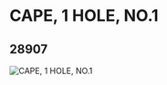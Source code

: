 # CAPE, 1 HOLE, NO.1
## 28907
![CAPE, 1 HOLE, NO.1](https://lc-www-live-s.legocdn.com/media/bricks/5/2/6170273.jpg)